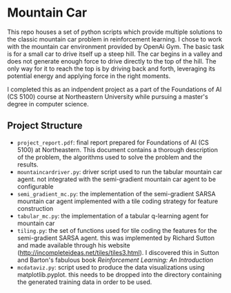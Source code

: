 # Mountain Car
This repo houses a set of python scripts which provide multiple solutions to the classic mountain car problem in reinforcement learning. I chose to work with the mountain car environment provided by OpenAi Gym. The basic task is for a small car to drive itself up a steep hill. The car begins in a valley and does not generate enough force to drive directly to the top of the hill. The only way for it to reach the top is by driving back and forth, leveraging its potential energy and applying force in the right moments.

I completed this as an indpendent project as a part of the Foundations of AI (CS 5100) course at Northeastern University while pursuing a master's degree in computer science.

## Project Structure

- `project_report.pdf`: final report prepared for Foundations of AI (CS 5100) at Northeastern. This document contains a thorough description of the problem, the algorithms used to solve the problem and the results. 
- `mountaincardriver.py`: driver script used to run the tabular mountain car agent. not integrated with the semi-gradient mountain car agent to be configurable
- `semi_gradient_mc.py`: the implementation of the semi-gradient SARSA mountain car agent implemented with a tile coding strategy for feature construction
- `tabular_mc.py`: the implementation of a tabular q-learning agent for mountain car
- `tiling.py`: the set of functions used for tile coding the features for the semi-gradient SARSA agent. this was implemented by Richard Sutton and made available through his website (http://incompleteideas.net/tiles/tiles3.html). I discovered this in Sutton and Barton's fabulous book *Reinforcement Learning: An Introduction*
- `mcdataviz.py`: script used to produce the data visualizations using matplotlib.pyplot. this needs to be
dropped into the directory containing the generated training data in order to be used. 
